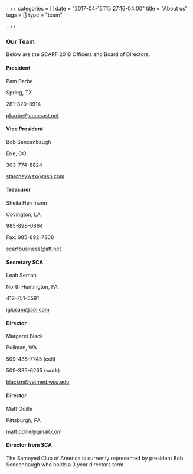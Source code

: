 +++
categories = []
date = "2017-04-15T15:27:16-04:00"
title = "About us"
tags = []
type = "team"

+++

<div class="heading mb-small">
<h3>Our Team</h3>
</div>

Below are the SCARF 2018 Officers and Board of Directors.

#### President

Pam Barbe

Spring, TX

281-320-0914

[pbarbe@comcast.net](mailto:pbarbe@comcast.net)

#### Vice President

Bob Sencenbaugh

Erie, CO

303-774-8824

[starcheywsx@msn.com](mailto:starcheywsx@msn.com)

#### Treasurer

Sheila Herrmann

Covington, LA

985-898-0864

Fax: 985-892-7308

[scarfbusiness@att.net](mailto:scarfbusiness@att.net)

#### Secretary SCA

Leah Seman

North Huntington, PA

412-751-6591

[iglusam@aol.com](mailto:iglusam@aol.com)

#### Director

Margaret Black

Pullman, WA

509-435-7745 (cell)

509-335-6265 (work)

[blackm@vetmed.wsu.edu](mailto:blackm@vetmed.wsu.edu)

#### Director

Matt Odille

Pittsburgh, PA

[matt.odille@gmail.com](mailto:matt.odille@gmail.com)

#### Director from SCA

The Samoyed Club of America is currently represented by president Bob Sencenbaugh who holds a 3 year directors term.
